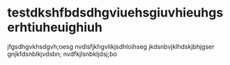 # testdkshfbdsdhgviuehsgiuvhieuhgserhtiuheuighiuh
jfgsdhgvkhsdgvh;oesg
nvdlsfjkhgvlikjsdhloihseg
jkdsnbvjklhdskjbhjgser
gnjkfdsnblkjvdsbn;
nvdfkjlsnbkljdsj;bo
